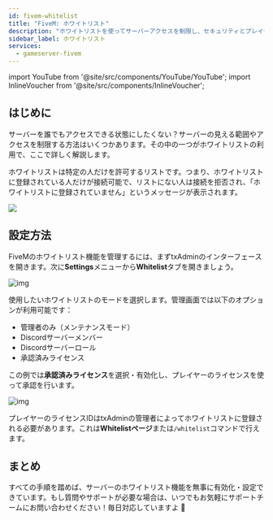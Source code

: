 ```yaml
---
id: fivem-whitelist
title: "FiveM: ホワイトリスト"
description: "ホワイトリストを使ってサーバーアクセスを制限し、セキュリティとプレイヤー管理を強化する方法 → 今すぐチェック"
sidebar_label: ホワイトリスト
services:
  - gameserver-fivem
---
```


import YouTube from '@site/src/components/YouTube/YouTube';
import InlineVoucher from '@site/src/components/InlineVoucher';

## はじめに
サーバーを誰でもアクセスできる状態にしたくない？サーバーの見える範囲やアクセスを制限する方法はいくつかあります。その中の一つがホワイトリストの利用で、ここで詳しく解説します。

ホワイトリストは特定の人だけを許可するリストです。つまり、ホワイトリストに登録されている人だけが接続可能で、リストにない人は接続を拒否され、「ホワイトリストに登録されていません」というメッセージが表示されます。

![](https://screensaver01.zap-hosting.com/index.php/s/TCYYodZW2XN6FYk/preview)

<InlineVoucher />

## 設定方法

FiveMのホワイトリスト機能を管理するには、まずtxAdminのインターフェースを開きます。次に**Settings**メニューから**Whitelist**タブを開きましょう。

![img](https://screensaver01.zap-hosting.com/index.php/s/WJBH63dWtyWWYQ6/download)

使用したいホワイトリストのモードを選択します。管理画面では以下のオプションが利用可能です：

- 管理者のみ（メンテナンスモード）
- Discordサーバーメンバー
- Discordサーバーロール
- 承認済みライセンス

この例では**承認済みライセンス**を選択・有効化し、プレイヤーのライセンスを使って承認を行います。

![img](https://screensaver01.zap-hosting.com/index.php/s/dzTZLTczjWjorkf/download)

プレイヤーのライセンスIDはtxAdminの管理者によってホワイトリストに登録される必要があります。これは**Whitelistページ**または`/whitelist`コマンドで行えます。

## まとめ

すべての手順を踏めば、サーバーのホワイトリスト機能を無事に有効化・設定できています。もし質問やサポートが必要な場合は、いつでもお気軽にサポートチームにお問い合わせください！毎日対応していますよ 🙂 

<InlineVoucher />